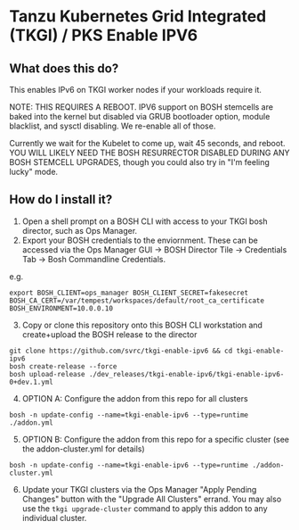 # Tanzu Kubernetes Grid Integrated (TKGI) / PKS Enable IPV6

## What does this do?

This enables IPv6 on TKGI worker nodes if your workloads require it.  

NOTE: THIS REQUIRES A REBOOT.   IPV6 support on BOSH stemcells are baked into the kernel but disabled
via GRUB bootloader option, module blacklist, and sysctl disabling.   We re-enable all of those.

Currently we wait for the Kubelet to come up, wait 45 seconds, and reboot.
YOU WILL LIKELY NEED THE BOSH RESURRECTOR DISABLED DURING ANY BOSH STEMCELL UPGRADES, though you could also try in "I'm feeling lucky" mode.

## How do I install it?

1. Open a shell prompt on a BOSH CLI with access to your TKGI bosh director, such as Ops Manager.
2. Export your BOSH credentials to the enviornment.  These can be accessed via the Ops Manager GUI -> BOSH Director Tile -> Credentials Tab -> Bosh Commandline Credentials.    

e.g.
```
export BOSH_CLIENT=ops_manager BOSH_CLIENT_SECRET=fakesecret BOSH_CA_CERT=/var/tempest/workspaces/default/root_ca_certificate  BOSH_ENVIRONMENT=10.0.0.10
```
3. Copy or clone this repository onto this BOSH CLI workstation and create+upload the BOSH release to the director

```
git clone https://github.com/svrc/tkgi-enable-ipv6 && cd tkgi-enable-ipv6
bosh create-release --force
bosh upload-release ./dev_releases/tkgi-enable-ipv6/tkgi-enable-ipv6-0+dev.1.yml 

```
4. OPTION A:  Configure the addon from this repo for all clusters
```
bosh -n update-config --name=tkgi-enable-ipv6 --type=runtime ./addon.yml
```
5. OPTION B:  Configure the addon from this repo for a specific cluster (see the addon-cluster.yml for details)
```
bosh -n update-config --name=tkgi-enable-ipv6 --type=runtime ./addon-cluster.yml
```
6. Update your TKGI clusters via the Ops Manager "Apply Pending Changes" button with the "Upgrade All Clusters" errand.   You may also use the `tkgi upgrade-cluster` command to apply this addon to any individual cluster.
